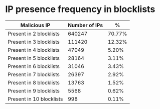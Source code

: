 # IP presence frequency in blocklists
| Malicious IP | Number of IPs | % |
|----|----|----|
| Present in 2 blocklists | 640247 | 70.77% |
| Present in 3 blocklists | 111420 | 12.32% |
| Present in 4 blocklists | 47049 | 5.20% |
| Present in 5 blocklists | 28164 | 3.11% |
| Present in 6 blocklists | 31046 | 3.43% |
| Present in 7 blocklists | 26397 | 2.92% |
| Present in 8 blocklists | 13763 | 1.52% |
| Present in 9 blocklists | 5568 | 0.62% |
| Present in 10 blocklists | 998 | 0.11% |
